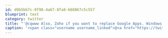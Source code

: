 ```yaml
---
id: d9b5bb7c-9f98-4a67-8fa8-668867c5c557
blueprint: text
category: twitter
title: "'@cqwww Also, Zoho if you want to replace Google Apps. Windows Live and Skydrive might be decent options as well."
caption: '<span class="username username_linked">@<a href="https://twitter.com/cqwww" title="Kris Constable">cqwww</a></span> Also, Zoho if you want to replace Google Apps. Windows Live and Skydrive might be decent options as well.'
---
```

